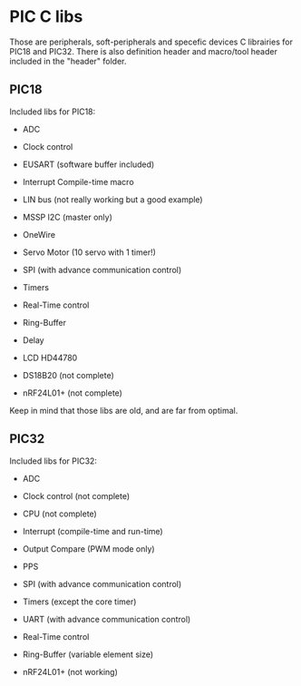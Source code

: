 PIC C libs
==========

Those are peripherals, soft-peripherals and specefic devices C librairies for PIC18 and PIC32.
There is also definition header and macro/tool header included in the "header" folder.

PIC18
-----

Included libs for PIC18:
* ADC
* Clock control
* EUSART (software buffer included)
* Interrupt Compile-time macro
* LIN bus (not really working but a good example)
* MSSP I2C (master only)
* OneWire
* Servo Motor (10 servo with 1 timer!)
* SPI (with advance communication control)
* Timers

* Real-Time control
* Ring-Buffer
* Delay

* LCD HD44780
* DS18B20 (not complete)
* nRF24L01+ (not complete)

Keep in mind that those libs are old, and are far from optimal.

PIC32
-----

Included libs for PIC32:
* ADC
* Clock control (not complete)
* CPU (not complete)
* Interrupt (compile-time and run-time)
* Output Compare (PWM mode only)
* PPS
* SPI (with advance communication control)
* Timers (except the core timer)
* UART (with advance communication control)

* Real-Time control
* Ring-Buffer (variable element size)

* nRF24L01+ (not working)